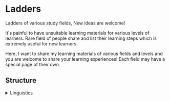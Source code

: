 # Ladders

Ladders of various study fields, New ideas are welcome!

It's painful to have unsuitable learning materials for various
levels of learners. Rare field of people share and list their learning
steps which is extremely useful for new learners.

Here, I want to share my learning materials of various fields and levels and
you are welcome to share your learning experiences! Each field may have a
special page of their own.

## Structure

<details>
<summary>Linguistics</summary>

    <details>
        <summary>Chinese</summary>
    </details>
+ <details>
    <summary>English</summary>
  </details>
+ <details>
    <summary>Japanese</summary>
  </details>
+ <details>
    <summary>Math</summary>
    * <details>
        <summary>Probability</summary>
      </details>
  </details>
+ <details>
    <summary>Music</summary>
    * <details>
        <summary>Theory</summary>
      </details>
    * <details>
        <summary>Piano</summary>
      </details>
    * <details>
        <summary>Guitar</summary>
      </details>
  </details>
+ <details>
    <summary>Programming</summary>
    * <details>
        <summary>Scala</summary>
      </details>
    * <details>
        <summary>C++</summary>
      </details>
    * <details>
        <summary>Haskell</summary>
      </details>
    * <details>
        <summary>Rust</summary>
      </details>
    * <details>
        <summary>Coq</summary>
      </details>
    * <details>
        <summary>C</summary>
      </details>
    * <details>
        <summary>Java</summary>
      </details>
    * <details>
        <summary>Python</summary>
      </details>
  </details>

</details>


